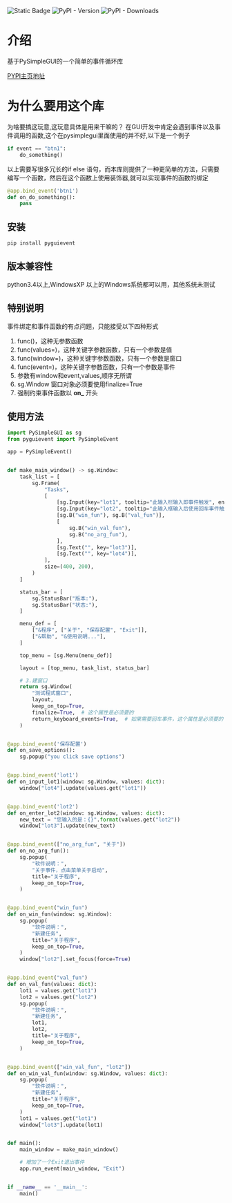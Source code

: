 ![Static Badge](https://img.shields.io/badge/Python-34-1?style=for-the-badge)  ![PyPI - Version](https://img.shields.io/pypi/v/pyguievent?style=for-the-badge&link=https%3A%2F%2Fpypi.org%2Fproject%2Fpyguievent%2F)  ![PyPI - Downloads](https://img.shields.io/pypi/dm/pyguievent?style=for-the-badge&link=https%3A%2F%2Fpypi.org%2Fproject%2Fpyguievent%2F)
# 介绍
基于PySimpleGUI的一个简单的事件循环库

[PYPI主页地址](https://pypi.org/project/pyguievent/)
# 为什么要用这个库
为啥要搞这玩意,这玩意具体是用来干嘛的？
在GUI开发中肯定会遇到事件以及事件调用的函数,这个在pysimplegui里面使用的并不好,以下是一个例子
~~~python
if event == "btn1":
    do_something()
~~~
以上需要写很多冗长的if else 语句，而本库则提供了一种更简单的方法，只需要编写一个函数，然后在这个函数上使用装饰器,就可以实现事件的函数的绑定

~~~python
@app.bind_event('btn1')
def on_do_something():
    pass
~~~

## 安装
~~~bash
pip install pyguievent
~~~

## 版本兼容性
python3.4以上,WindowsXP 以上的Windows系统都可以用，其他系统未测试

## 特别说明
事件绑定和事件函数的有点问题，只能接受以下四种形式
1. func()，这种无参数函数
2. func(values=)，这种关键字参数函数，只有一个参数是值
3. func(window=)，这种关键字参数函数，只有一个参数是窗口
4. func(event=)，这种关键字参数函数，只有一个参数是事件
5. 参数有window和event,values,顺序无所谓
6. sg.Window 窗口对象必须要使用finalize=True
7. 强制约束事件函数以 **on_** 开头


## 使用方法

~~~python
import PySimpleGUI as sg
from pyguievent import PySimpleEvent

app = PySimpleEvent()


def make_main_window() -> sg.Window:
    task_list = [
        sg.Frame(
            "Tasks",
            [
                [sg.Input(key="lot1", tooltip="此输入栏输入即事件触发", enable_events=True)],
                [sg.Input(key="lot2", tooltip="此输入框输入后使用回车事件触发")],
                [sg.B("win_fun"), sg.B("val_fun")],
                [
                    sg.B("win_val_fun"),
                    sg.B("no_arg_fun"),
                ],
                [sg.Text("", key="lot3")],
                [sg.Text("", key="lot4")],
            ],
            size=(400, 200),
        )
    ]

    status_bar = [
        sg.StatusBar("版本:"),
        sg.StatusBar("状态:"),
    ]

    menu_def = [
        ["&程序", ["关于", "保存配置", "Exit"]],
        ["&帮助", "&使用说明..."],
    ]

    top_menu = [sg.Menu(menu_def)]

    layout = [top_menu, task_list, status_bar]

    # 3.建窗口
    return sg.Window(
        "测试程式窗口",
        layout,
        keep_on_top=True,
        finalize=True,  # 这个属性是必须要的
        return_keyboard_events=True,  # 如果需要回车事件，这个属性是必须要的
    )


@app.bind_event('保存配置')
def on_save_options():
    sg.popup("you click save options")


@app.bind_event('lot1')
def on_input_lot1(window: sg.Window, values: dict):
    window["lot4"].update(values.get("lot1"))


@app.bind_event('lot2')
def on_enter_lot2(window: sg.Window, values: dict):
    new_text = "您输入的是：{}".format(values.get("lot2"))
    window["lot3"].update(new_text)


@app.bind_event(["no_arg_fun", "关于"])
def on_no_arg_fun():
    sg.popup(
        "软件说明：",
        "关于事件，点击菜单关于启动",
        title="关于程序",
        keep_on_top=True,
    )


@app.bind_event("win_fun")
def on_win_fun(window: sg.Window):
    sg.popup(
        "软件说明：",
        "新建任务",
        title="关于程序",
        keep_on_top=True,
    )
    window["lot2"].set_focus(force=True)


@app.bind_event("val_fun")
def on_val_fun(values: dict):
    lot1 = values.get("lot1")
    lot2 = values.get("lot2")
    sg.popup(
        "软件说明：",
        "新建任务",
        lot1,
        lot2,
        title="关于程序",
        keep_on_top=True,
    )


@app.bind_event(["win_val_fun", "lot2"])
def on_win_val_fun(window: sg.Window, values: dict):
    sg.popup(
        "软件说明：",
        "新建任务",
        title="关于程序",
        keep_on_top=True,
    )
    lot1 = values.get("lot1")
    window["lot3"].update(lot1)


def main():
    main_window = make_main_window()

    # 增加了一个Exit退出事件
    app.run_event(main_window, "Exit")


if __name__ == '__main__':
    main()

~~~
